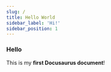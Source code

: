 ```yaml
---
slug: /
title: Hello World
sidebar_label: 'Hi!'
sidebar_position: 1
---
```


### Hello

This is my **first Docusaurus document**!